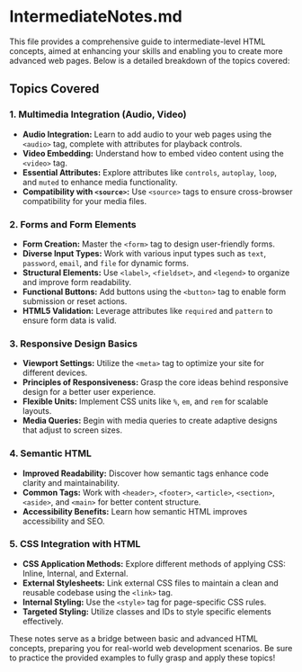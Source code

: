 # IntermediateNotes.md

This file provides a comprehensive guide to intermediate-level HTML concepts, aimed at enhancing your skills and enabling you to create more advanced web pages. Below is a detailed breakdown of the topics covered:

## Topics Covered

### 1. Multimedia Integration (Audio, Video)
- **Audio Integration:** Learn to add audio to your web pages using the `<audio>` tag, complete with attributes for playback controls.
- **Video Embedding:** Understand how to embed video content using the `<video>` tag.
- **Essential Attributes:** Explore attributes like `controls`, `autoplay`, `loop`, and `muted` to enhance media functionality.
- **Compatibility with `<source>`:** Use `<source>` tags to ensure cross-browser compatibility for your media files.

### 2. Forms and Form Elements
- **Form Creation:** Master the `<form>` tag to design user-friendly forms.
- **Diverse Input Types:** Work with various input types such as `text`, `password`, `email`, and `file` for dynamic forms.
- **Structural Elements:** Use `<label>`, `<fieldset>`, and `<legend>` to organize and improve form readability.
- **Functional Buttons:** Add buttons using the `<button>` tag to enable form submission or reset actions.
- **HTML5 Validation:** Leverage attributes like `required` and `pattern` to ensure form data is valid.

### 3. Responsive Design Basics
- **Viewport Settings:** Utilize the `<meta>` tag to optimize your site for different devices.
- **Principles of Responsiveness:** Grasp the core ideas behind responsive design for a better user experience.
- **Flexible Units:** Implement CSS units like `%`, `em`, and `rem` for scalable layouts.
- **Media Queries:** Begin with media queries to create adaptive designs that adjust to screen sizes.

### 4. Semantic HTML
- **Improved Readability:** Discover how semantic tags enhance code clarity and maintainability.
- **Common Tags:** Work with `<header>`, `<footer>`, `<article>`, `<section>`, `<aside>`, and `<main>` for better content structure.
- **Accessibility Benefits:** Learn how semantic HTML improves accessibility and SEO.

### 5. CSS Integration with HTML
- **CSS Application Methods:** Explore different methods of applying CSS: Inline, Internal, and External.
- **External Stylesheets:** Link external CSS files to maintain a clean and reusable codebase using the `<link>` tag.
- **Internal Styling:** Use the `<style>` tag for page-specific CSS rules.
- **Targeted Styling:** Utilize classes and IDs to style specific elements effectively.

These notes serve as a bridge between basic and advanced HTML concepts, preparing you for real-world web development scenarios. Be sure to practice the provided examples to fully grasp and apply these topics!
